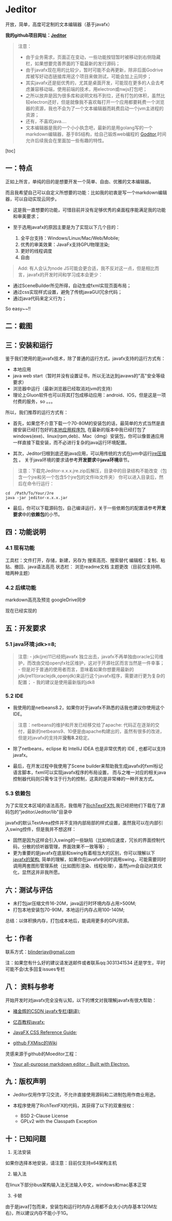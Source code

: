 # Jeditor

开放，简单，高度可定制的文本编辑器（基于javafx）

**我的github项目网址：[Jeditor]("https://github.com/blinderjay/jeditor")**


> 注意：
> - 由于业务需求，页面正在变动，一些功能按钮暂时被移动到右侧隐藏栏，如果想要完善界面的下载最新的发行源码；
> - 由于javafx现在用的比较少，暂时可能不会再更新，除非后面Godrive库被写好动态链接库用这个项目来做测试，可能会加上云同步；
> - 其实javafx还是挺优秀的，尤其是桌面开发，可能现在更多的人会去考虑兼容移动端，使用前端的技术，用electron或nwjs打包吧；
> - 之所以放弃是因为很多库和说明文档不到位，还有打包的体积，虽然比较electron还好，但是就像我不喜欢每打开一个应用都要耗费一个浏览器的资源，我也不会为了一个文本编辑器而耗费启动一个jvm主进程的资源；
> - 还有，不喜欢java....
> - 文本编辑器是我的一个小小执念吧，最新的是用golang写的一个markdown编辑器，基于BS结构，给自己锻炼web编程的 [Goditor](http://www.github.com/blinderjay/Goditor),时间允许后续我会在里面加一些有趣的特性。

[toc]

## 一：特点

正如上所言，单纯的目的是想要开发一个简单、自由、优雅的文本编辑器。

而且我希望自己可以自定义所想要的功能：比如我的初衷是写一个markdown编辑器，可以自动实现云同步。
- 这是我一直想要的功能，可惜目前并没有足够优秀的桌面程序能满足我的功能和审美要求；
- 至于选用javafx的原因主要是为了实现以下几个目的：

    1. 全平台支持：Windows/Linux/Mac/Web/Mobile;
    2. 优秀的审美效果：JavaFx支持GPU物理渲染;
    3. 更好的线程调度
    4. 自由


> Add: 有人会认为node JS可能会更合适，我不反对这一点，但是相比而言，javafx的开发时间和学习成本会更少：
- 通过SceneBuilder所见所得，自动生成fxml实现页面布局；
- 通过css实现样式设置，避免了传统javaGUI冗余代码；
- 通过java代码来定义行为；

So easy~~!!


## 二：截图


## 三：安装和运行

鉴于我们使用的是javafx技术，除了普通的运行方式，javafx支持的运行方式有：
- 本地应用
- java web start（暂时并没有设置证书，所以无法达到javaws的"高"安全等级要求）
- 浏览器中运行（最新浏览器已经取消对jvm的支持）
- 理论上Gluon软件也可以将其打包成移动应用：android、IOS，但是这是一项付费的服务，so 。。。


所以，我们推荐的运行方式有：
- 首先，如果您不介意下载一个70-80M的安装包的话，最简单的方式当然是直接安装已经打包好的[本地应用程序包](https://github.com/blinderjay/jeditor/releases),
在最新的版本中我已经打包了windows(exe)、linux(rpm,deb)、Mac（dmg）安装包，你可以像普通应用一样直接下载安装，而不必进行复杂的java运行环境配置。

- 其次，Jeditor归根到底还是java应用，可以用传统的方式在jvm中运行[jre压缩包](https://github.com/blinderjay/jeditor/releases) 。
关于java环境的要求请参考**开发要求**中**java环境**章节。

> 注意：下载完Jeditor-x.x.x.jre.zip后解压，目录中的目录结构不能改变（包含一个jre和另一个包含5个jre包的文件lib文件夹）
你可以进入目录后，然后在命令行运行：
```
cd  /Path/To/Your/Jre
java -jar jeditor-x.x.x.jar
```

- 最后，你可以下载源码包，自己编译运行，关于一些依赖包的配置请参考**开发要求**中的**依赖包**的小节。

## 四：功能说明

### 4.1 现有功能

工具栏：文件打开，存储，新建，另存为        搜索高亮、搜索替代
编辑框：复制、粘贴、撤回、java语法高亮
状态栏：    浏览readme文档       主题更改（目前仅支持明、暗两种主题）

### 4.2 后续功能

markdown高亮及预览
googleDrive同步


现在已经实现的

## 五：开发要求

### 5.1 java环境:jdk>=8;
> 注意:
    - jdk(jre)11已经把javafx 独立出去，javafx不再单独由oracle公司维护，而改由交给openjfx社区维护，这对于开源社区而言当然是一件幸事；
    - 但是对于普通的使用者而言，意味着如果你想要用最新的jdk/jre11(oraclejdk,openjdk)来运行这个javafx程序，需要进行更为复杂的配置；
    - 我的建议是使用最新版的jdk8

### 5.2 IDE

- 我使用的是netbeans8.2，如果你对于javafx不熟悉的话我也建议你使用这个IDE。

> 注意：netbeans的维护和开发已经移交给了apache:
代码正在逐渐的交付，最新的netbeans9、10便是由apache构建出的，虽然有很多的改进，但是对javafx的支持并**没有8.2**稳定。

- 除了netbeans，eclipse 和 IntelliJ IDEA 也是非常优秀的 IDE , 也都可以支持javafx。

- 最后，在开发过程中我使用了Scene builder来帮助我生成javafx的fxml标记语言脚本，fxml可以实现javafx程序的布局设置，
而与之唯一对应的相关java控制器代码则只需专注于行为的控制，这真的是非常棒的一种开发方式。

### 5.3 依赖包

为了实现文本区域的语法高亮，我借用了[RichTextFX包](https://github.com/FXMisc/RichTextFX),我已经把他们下载在了源码包的"jeditor/Jeditor/lib"目录中

javafx的默认TextArea控件并不支持内部局部的样式设置，虽然我可以在内部引入swing控件，但是我并不想这样：
- 固然是因为这样会引入swing的一些缺陷（比如响应速度，冗长的界面控制代码，分散的侦听器管理，界面效果不一致等等）;
- 更为重要的是javafx在底层和swing有着相当大的区别，你可以理解以下[javafx的架构](https://blog.csdn.net/maosijunzi/article/details/42967057),
简单的理解，如果你在javafx中同时调用swing，可能需要同时调用两套图形管理系统（比如图形渲染、线程处理），虽然jvm会自动对其优化，显然这并非我所愿。

## 六：测试与评估

- 未打包jar压缩文件16-20M，java运行时环境内存占用>500M;
- 打包本地安装包70-90M，本地运行内存占用100-140M;

总结：以体积换内存，打包成本地后，能调用更多的GPU资源。

## 七：作者


联系方式：blinderjay@gmail.com

注：如果您有什么好的建议请发送邮件或者联系qq:3031341534
 还是学生，平时可能不会i太多回复issues专栏



## 八： 资料与参考

开始开发时对javafx完全没有认知，以下的博文对我理解javafx有很大帮助：

- [ 褚金辉的CSDN javafx专栏(翻译)](https://blog.csdn.net/maosijunzi/column/info/javafx);

- [亿百教程javafx](https://www.yiibai.com/javafx/);

- [JavaFX CSS Reference Guide](https://docs.oracle.com/javafx/2/api/javafx/scene/doc-files/cssref.html);

- [github FXMisc的Wiki](https://github.com/FXMisc/RichTextFX/wiki)

灵感来源于github的Moeditor工程：

-  [Your all-purpose markdown editor - Built with Electron.](Moeditor/Moeditor)

## 九：版权声明

- Jeditor仅用作学习交流，不允许直接使用源码和二进制包用作商业用途。

- 本程序使用了RichTextFX的代码，其获得了以下的双重授权：
    - BSD 2-Clause License 
    - GPLv2 with the Classpath Exception




## 十：已知问题

1. 无法安装

如果你选择本地安装，请注意：目前仅支持x64架构主机

2. 输入法

在linux下部分ibus架构输入法无法输入中文，windows和mac基本正常

3. 卡顿

由于是java打包而来，安装包和运行时内存占用都不会太小(内存基本120M左右)，所以建议内存不能小于1G。





